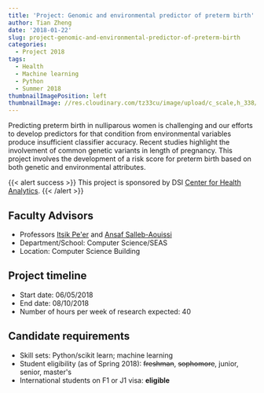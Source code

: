 ```yaml
---
title: 'Project: Genomic and environmental predictor of preterm birth'
author: Tian Zheng
date: '2018-01-22'
slug: project-genomic-and-environmental-predictor-of-preterm-birth
categories:
  - Project 2018
tags:
  - Health
  - Machine learning
  - Python
  - Summer 2018
thumbnailImagePosition: left
thumbnailImage: //res.cloudinary.com/tz33cu/image/upload/c_scale,h_338/v1516632872/preterm_iy8c4x.png
---
```

Predicting preterm birth in nulliparous women is challenging and our efforts to develop predictors for that condition from environmental variables produce insufficient classifier accuracy. Recent studies highlight the involvement of common genetic variants in length of pregnancy. This project involves the development of a risk score for preterm birth based on both genetic and environmental attributes. 

<!--more-->

{{< alert success >}}
This project is sponsored by DSI [Center for Health Analytics](http://datascience.columbia.edu/health-analytics). 
{{< /alert >}}

## Faculty Advisors
+ Professors [Itsik Pe'er](http://cs.columbia.edu/~itsik) and [Ansaf Salleb-Aouissi](http://www.cs.columbia.edu/~ansaf/)
+ Department/School: Computer Science/SEAS
+ Location: Computer Science Building

## Project timeline
+ Start date: 06/05/2018
+ End date: 08/10/2018
+ Number of hours per week of research expected: 40

## Candidate requirements
+ Skill sets: Python/scikit learn; machine learning
+ Student eligibility  (as of Spring 2018): ~~freshman~~, ~~sophomore~~, junior, senior, master's
+ International students on F1 or J1 visa: **eligible**